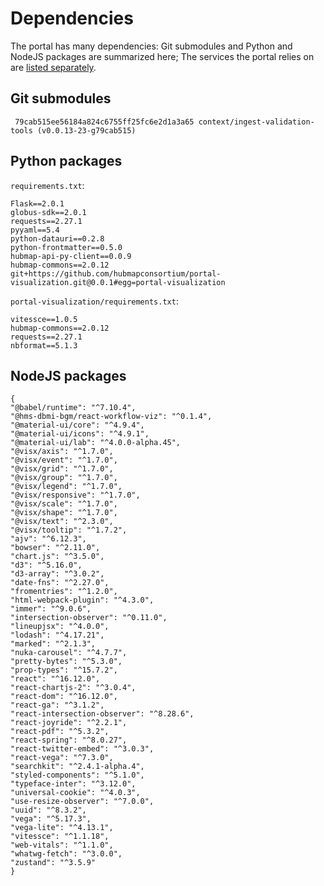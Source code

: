# Dependencies

The portal has many dependencies:
Git submodules and Python and NodeJS packages are summarized here;
The services the portal relies on are [listed separately](/services).

## Git submodules

```
 79cab515ee56184a824c6755ff25fc6e2d1a3a65 context/ingest-validation-tools (v0.0.13-23-g79cab515)
```

## Python packages

`requirements.txt`:
```
Flask==2.0.1
globus-sdk==2.0.1
requests==2.27.1
pyyaml==5.4
python-datauri==0.2.8
python-frontmatter==0.5.0
hubmap-api-py-client==0.0.9
hubmap-commons==2.0.12
git+https://github.com/hubmapconsortium/portal-visualization.git@0.0.1#egg=portal-visualization
```

`portal-visualization/requirements.txt`:
```
vitessce==1.0.5
hubmap-commons==2.0.12
requests==2.27.1
nbformat==5.1.3
```

## NodeJS packages

```
{
"@babel/runtime": "^7.10.4",
"@hms-dbmi-bgm/react-workflow-viz": "^0.1.4",
"@material-ui/core": "^4.9.4",
"@material-ui/icons": "^4.9.1",
"@material-ui/lab": "^4.0.0-alpha.45",
"@visx/axis": "^1.7.0",
"@visx/event": "^1.7.0",
"@visx/grid": "^1.7.0",
"@visx/group": "^1.7.0",
"@visx/legend": "^1.7.0",
"@visx/responsive": "^1.7.0",
"@visx/scale": "^1.7.0",
"@visx/shape": "^1.7.0",
"@visx/text": "^2.3.0",
"@visx/tooltip": "^1.7.2",
"ajv": "^6.12.3",
"bowser": "^2.11.0",
"chart.js": "^3.5.0",
"d3": "^5.16.0",
"d3-array": "^3.0.2",
"date-fns": "^2.27.0",
"fromentries": "^1.2.0",
"html-webpack-plugin": "^4.3.0",
"immer": "^9.0.6",
"intersection-observer": "^0.11.0",
"lineupjsx": "^4.0.0",
"lodash": "^4.17.21",
"marked": "^2.1.3",
"nuka-carousel": "^4.7.7",
"pretty-bytes": "^5.3.0",
"prop-types": "^15.7.2",
"react": "^16.12.0",
"react-chartjs-2": "^3.0.4",
"react-dom": "^16.12.0",
"react-ga": "^3.1.2",
"react-intersection-observer": "^8.28.6",
"react-joyride": "^2.2.1",
"react-pdf": "^5.3.2",
"react-spring": "^8.0.27",
"react-twitter-embed": "^3.0.3",
"react-vega": "^7.3.0",
"searchkit": "^2.4.1-alpha.4",
"styled-components": "^5.1.0",
"typeface-inter": "^3.12.0",
"universal-cookie": "^4.0.3",
"use-resize-observer": "^7.0.0",
"uuid": "^8.3.2",
"vega": "^5.17.3",
"vega-lite": "^4.13.1",
"vitessce": "^1.1.18",
"web-vitals": "^1.1.0",
"whatwg-fetch": "^3.0.0",
"zustand": "^3.5.9"
}
```
